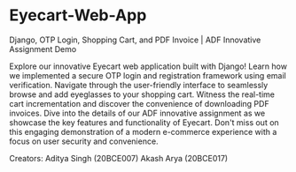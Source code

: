 # Eyecart-Web-App
Django, OTP Login, Shopping Cart, and PDF Invoice | ADF Innovative Assignment Demo


Explore our innovative Eyecart web application built with Django! Learn how we implemented a secure OTP login and registration framework using email verification. Navigate through the user-friendly interface to seamlessly browse and add eyeglasses to your shopping cart. Witness the real-time cart incrementation and discover the convenience of downloading PDF invoices. Dive into the details of our ADF innovative assignment as we showcase the key features and functionality of Eyecart. Don't miss out on this engaging demonstration of a modern e-commerce experience with a focus on user security and convenience. 

Creators: Aditya Singh (20BCE007)
                 Akash Arya (20BCE017)
